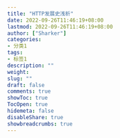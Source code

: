 ```yaml
---
title: "HTTP发展史浅析"
date: 2022-09-26T11:46:19+08:00 
lastmod: 2022-09-26T11:46:19+08:00
author: ["Sharker"] 
categories: 
- 分类1
tags: 
- 标签1
description: ""
weight: 
slug: ""
draft: false 
comments: true 
showToc: true 
TocOpen: true 
hidemeta: false 
disableShare: true 
showbreadcrumbs: true 
---
```



